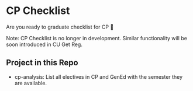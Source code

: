 # CP Checklist

Are you ready to graduate checklist for CP 🥗

Note: CP Checklist is no longer in development. Similar functionality will be
soon introduced in CU Get Reg.

## Project in this Repo

- cp-analysis: List all electives in CP and GenEd with the semester they are available.
